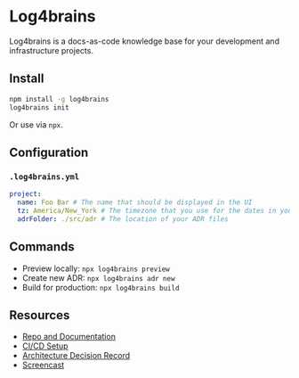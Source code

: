 # Log4brains

Log4brains is a docs-as-code knowledge base for your development and infrastructure projects.

## Install

```bash
npm install -g log4brains
log4brains init
```

Or use via `npx`.

## Configuration

### `.log4brains.yml`

```yaml
project:
  name: Foo Bar # The name that should be displayed in the UI
  tz: America/New_York # The timezone that you use for the dates in your ADR files
  adrFolder: ./src/adr # The location of your ADR files
```

## Commands

- Preview locally: `npx log4brains preview`
- Create new ADR: `npx log4brains adr new`
- Build for production: `npx log4brains build`

## Resources

- [Repo and Documentation](https://github.com/thomvaill/log4brains)
- [CI/CD Setup](https://github.com/thomvaill/log4brains#-cicd-configuration-examples)
- [Architecture Decision Record](https://adr.github.io/)
- [Screencast](https://www.youtube.com/watch?v=HDEwOCn9T0w)
